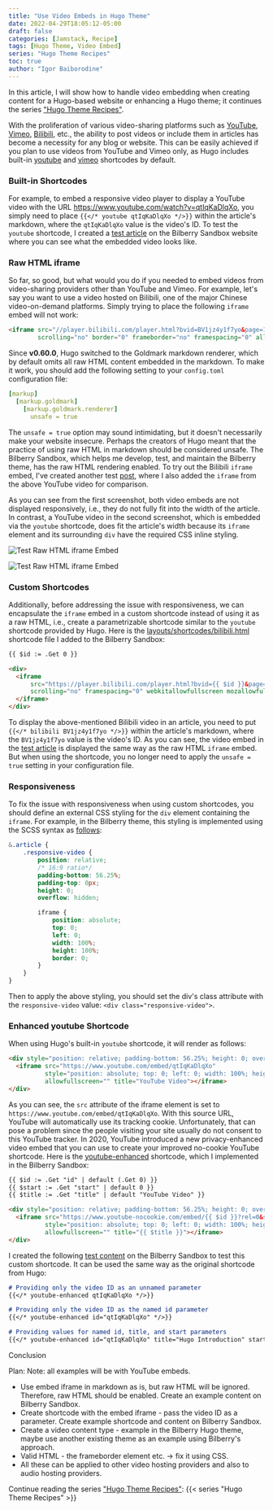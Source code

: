 ```yaml
---
title: "Use Video Embeds in Hugo Theme"
date: 2022-04-29T18:05:12-05:00
draft: false
categories: [Jamstack, Recipe]
tags: [Hugo Theme, Video Embed]
series: "Hugo Theme Recipes"
toc: true
author: "Igor Baiborodine"
---
```


In this article, I will show how to handle video embedding when creating content for a Hugo-based website or enhancing a Hugo theme; 
it continues the  series ["Hugo Theme Recipes"](/series/hugo-theme-recipes/).

<!--more-->

With the proliferation of various video-sharing platforms such as [YouTube](https://www.youtube.com/), [Vimeo](https://vimeo.com/), [Bilibili](https://www.bilibili.com/), etc., the ability to post videos or include them in articles has become a necessity for any blog or website.
This can be easily achieved if you plan to use videos from YouTube and Vimeo only, as Hugo includes built-in [youtube](https://gohugo.io/content-management/shortcodes/#youtube) and [vimeo](https://gohugo.io/content-management/shortcodes/#vimeo) shortcodes by default.

### Built-in Shortcodes
For example, to embed a responsive video player to display a YouTube video with the URL https://www.youtube.com/watch?v=qtIqKaDlqXo, you simply need to place `{{</* youtube qtIqKaDlqXo */>}}` within the article's markdown, where the `qtIqKaDlqXo` value is the video's ID. 
To test the `youtube` shortcode, I created a [test article](https://www.bilberry-sandbox.kiroule.com/article/test-hugo-youtube-shortcode/) on the Bilberry Sandbox website where you can see what the embedded video looks like.

### Raw HTML iframe
So far, so good, but what would you do if you needed to embed videos from video-sharing providers other than YouTube and Vimeo. 
For example, let's say you want to use a video hosted on Bilibili, one of the major Chinese video-on-demand platforms.
Simply trying to place the following `iframe` embed will not work:
```html
<iframe src="//player.bilibili.com/player.html?bvid=BV1jz4y1f7yo&page=1&high_quality=1&danmaku=0"
        scrolling="no" border="0" frameborder="no" framespacing="0" allowfullscreen="true"></iframe>
```

Since **v0.60.0**, Hugo switched to the Goldmark markdown renderer, which by default omits all raw HTML content embedded in the markdown. 
To make it work, you should add the following setting to your `config.toml` configuration file:
```yaml
[markup]
  [markup.goldmark]
    [markup.goldmark.renderer]
      unsafe = true
```

The `unsafe = true` option may sound intimidating, but it doesn't necessarily make your website insecure. 
Perhaps the creators of Hugo meant that the practice of using raw HTML in markdown should be considered unsafe.
The Bilberry Sandbox, which helps me develop, test, and maintain the Bilberry theme, has the raw HTML rendering enabled.
To try out the Bilibili `iframe` embed, I've created another test [post](https://www.bilberry-sandbox.kiroule.com/article/test-raw-html-iframe-embed/), where I also added the `iframe` from the above YouTube video for comparison.

As you can see from the first screenshot, both video embeds are not displayed responsively, i.e., they do not fully fit into the width of the article.
In contrast, a YouTube video in the second screenshot, which is embedded via the `youtube` shortcode, does fit the article's width because its `iframe` element and its surrounding `div` have the required CSS inline styling.

![Test Raw HTML iframe Embed](/img/content/article/use-video-embeds-in-hugo-theme/bilberry-sandbox-raw-html-iframe-test.png)

![Test Raw HTML iframe Embed](/img/content/article/use-video-embeds-in-hugo-theme/bilberry-sandbox-hugo-youtube-shortcode-test.png)

### Custom Shortcodes
Additionally, before addressing the issue with responsiveness, we can encapsulate the `iframe` embed in a custom shortcode instead of using it as a raw HTML, i.e., create a parametrizable shortcode similar to the `youtube` shortcode provided by Hugo.
Here is the [layouts/shortcodes/bilibili.html](https://github.com/igor-baiborodine/bilberry-hugo-theme-sandbox/blob/f8421ec95b92b3f11f4e30c748247431e71b2fab/layouts/shortcodes/bilibili.html) shortcode file I added to the Bilberry Sandbox:

```html
{{ $id := .Get 0 }}

<div>
  <iframe
      src="https://player.bilibili.com/player.html?bvid={{ $id }}&page=1&as_wide=1&high_quality=1&danmaku=0"
      scrolling="no" framespacing="0" webkitallowfullscreen mozallowfullscreen allowfullscreen>
  </iframe>
</div>
```

To display the above-mentioned Bilibili video in an article, you need to put `{{</* bilibili BV1jz4y1f7yo */>}}` within the article's markdown, where the `BV1jz4y1f7yo` value is the video's ID. 
As you can see, the video embed in the [test article](https://www.bilberry-sandbox.kiroule.com/article/test-bilibili-embed-shortcode/) is displayed the same way as the raw HTML `iframe` embed. 
But when using the shortcode, you no longer need to apply the `unsafe = true` setting in your configuration file.

### Responsiveness
To fix the issue with responsiveness when using custom shortcodes, you should define an external CSS styling for the `div` element containing the `iframe`. 
For example, in the Bilberry theme, this styling is implemented using the SCSS syntax as [follows](https://github.com/Lednerb/bilberry-hugo-theme/blob/93290d430a60052aa8ab421d21a50a63fa64cd04/assets/sass/_articles.scss):
```scss
&.article {
    .responsive-video {
        position: relative;
        /* 16:9 ratio*/
        padding-bottom: 56.25%;
        padding-top: 0px;
        height: 0;
        overflow: hidden;

        iframe {
            position: absolute;
            top: 0;
            left: 0;
            width: 100%;
            height: 100%;
            border: 0;
        }
    }
}
```

Then to apply the above styling, you should set the div's class attribute  with the `responsive-video` value: `<div class="responsive-video">`.

### Enhanced youtube Shortcode
When using Hugo's built-in `youtube` shortcode, it will render as follows:
```html
<div style="position: relative; padding-bottom: 56.25%; height: 0; overflow: hidden;">
  <iframe src="https://www.youtube.com/embed/qtIqKaDlqXo"
          style="position: absolute; top: 0; left: 0; width: 100%; height: 100%; border:0;"
          allowfullscreen="" title="YouTube Video"></iframe>
</div>
```

As you can see, the `src` attribute of the iframe element is set to `https://www.youtube.com/embed/qtIqKaDlqXo`.
With this source URL, YouTube will automatically use its tracking cookie. 
Unfortunately, that can pose a problem since the people visiting your site usually do not consent to this YouTube tracker.
In 2020, YouTube introduced a new privacy-enhanced video embed that you can use to create your improved no-cookie YouTube shortcode. 
Here is the [youtube-enhanced](https://github.com/igor-baiborodine/bilberry-hugo-theme-sandbox/blob/d045f03af3f97024b9e659a623b81ce78ae02c4a/layouts/shortcodes/youtube-enhanced.html) shortcode, which I implemented in the Bilberry Sandbox:

```html
{{ $id := .Get "id" | default (.Get 0) }}
{{ $start := .Get "start" | default 0 }}
{{ $title := .Get "title" | default "YouTube Video" }}

<div style="position: relative; padding-bottom: 56.25%; height: 0; overflow: hidden;">
  <iframe src="https://www.youtube-nocookie.com/embed/{{ $id }}?rel=0&start={{ $start }}"
          style="position: absolute; top: 0; left: 0; width: 100%; height: 100%; border:0;"
          allowfullscreen="" title="{{ $title }}"></iframe>
</div>
```

I created the following [test content](https://www.bilberry-sandbox.kiroule.com/article/test-enhanced-youtube-shortcode/) on the Bilberry Sandbox to test this custom shortcode. 
It can be used the same way as the original shortcode from Hugo:
```markdown
# Providing only the video ID as an unnamed parameter
{{</* youtube-enhanced qtIqKaDlqXo */>}}

# Providing only the video ID as the named id parameter
{{</* youtube-enhanced id="qtIqKaDlqXo" */>}}

# Providing values for named id, title, and start parameters
{{</* youtube-enhanced id="qtIqKaDlqXo" title="Hugo Introduction" start="120" */>}}
```


Conclusion


Plan:
Note: all examples will be with YouTube embeds.
- Use embed iframe in markdown as is, but raw HTML will be ignored. Therefore, raw HTML should be enabled. Create an example content on Bilberry Sandbox.
- Create shortcode with the embed iframe - pass the video ID as a parameter. Create example shortcode and content on Bilberry Sandbox.
- Create a video content type - example in the Bilberry Hugo theme, maybe use another existing theme as an example using Bilberry's approach.
- Valid HTML - the frameborder element etc. -> fix it using CSS.
- All these can be applied to other video hosting providers and also to audio hosting providers.

Continue reading the series ["Hugo Theme Recipes"](/series/hugo-theme-recipes/):
{{< series "Hugo Theme Recipes" >}}
